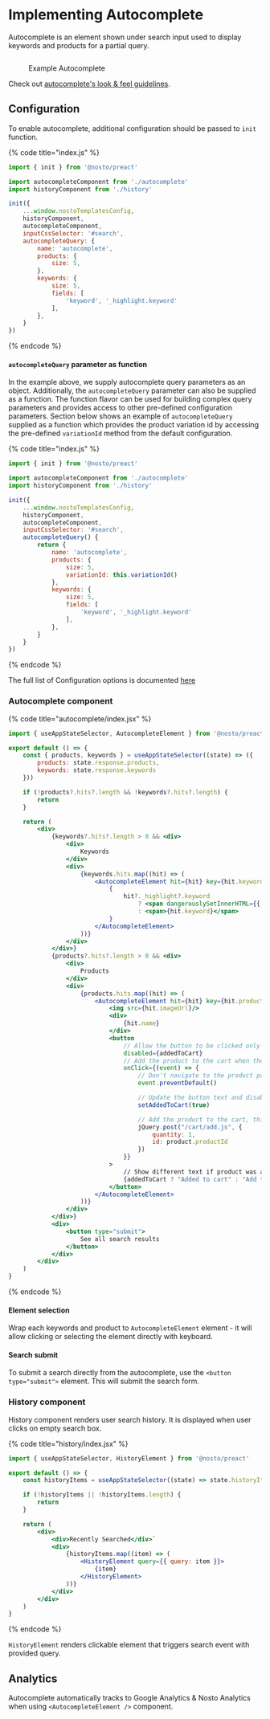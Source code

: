 # Implementing Autocomplete

Autocomplete is an element shown under search input used to display keywords and products for a partial query.

<figure><img src="../../../.gitbook/assets/Screenshot 2023-08-04 at 12.36.22.png" alt=""><figcaption><p>Example Autocomplete</p></figcaption></figure>

Check out [autocomplete's look & feel guidelines](https://help.nosto.com/en/articles/7169076-autocomplete-s-look-feel-guidelines).

## Configuration

To enable autocomplete, additional configuration should be passed to `init` function.

{% code title="index.js" %}
```javascript
import { init } from '@nosto/preact'

import autocompleteComponent from './autocomplete'
import historyComponent from './history'

init({
    ...window.nostoTemplatesConfig,
    historyComponent,
    autocompleteComponent,
    inputCssSelector: '#search',
    autocompleteQuery: {
        name: 'autocomplete',
        products: {
            size: 5,
        },
        keywords: {
            size: 5,
            fields: [
                'keyword', '_highlight.keyword'
            ],
        },
    }
})
```
{% endcode %}

#### `autocompleteQuery` parameter as function&#x20;

In the example above, we supply autocomplete query parameters as an object. Additionally, the `autocompleteQuery` parameter can also be supplied as a function. The function flavor can be used for building complex query parameters and provides access to other pre-defined configuration parameters. Section below shows an example of `autocompleteQuery` supplied as a function which  provides the product variation id by accessing the pre-defined `variationId` method from the default configuration.

{% code title="index.js" %}
```javascript
import { init } from '@nosto/preact'

import autocompleteComponent from './autocomplete'
import historyComponent from './history'

init({
    ...window.nostoTemplatesConfig,
    historyComponent,
    autocompleteComponent,
    inputCssSelector: '#search',
    autocompleteQuery() {
        return {
            name: 'autocomplete',
            products: {
                size: 5,
                variationId: this.variationId()
            },
            keywords: {
                size: 5,
                fields: [
                    'keyword', '_highlight.keyword'
                ],
            },
        }
    }
})
```
{% endcode %}

The full list of Configuration options is documented [here](https://nosto.github.io/search-templates/library/interfaces/Config.html)

### Autocomplete component

{% code title="autocomplete/index.jsx" %}
```jsx
import { useAppStateSelector, AutocompleteElement } from '@nosto/preact'

export default () => {
    const { products, keywords } = useAppStateSelector((state) => ({
        products: state.response.products,
        keywords: state.response.keywords
    }))

    if (!products?.hits?.length && !keywords?.hits?.length) {
        return
    }

    return (
        <div>
            {keywords?.hits?.length > 0 && <div>
                <div>
                    Keywords
                </div>
                <div>
                    {keywords.hits.map((hit) => (
                        <AutocompleteElement hit={hit} key={hit.keyword}>
                            {
                                hit?._highlight?.keyword
                                    ? <span dangerouslySetInnerHTML={{ __html: hit._highlight.keyword }}></span>
                                    : <span>{hit.keyword}</span>
                            }
                        </AutocompleteElement>
                    ))}
                </div>
            </div>}
            {products?.hits?.length > 0 && <div>
                <div>
                    Products
                </div>
                <div>
                    {products.hits.map((hit) => (
                        <AutocompleteElement hit={hit} key={hit.productId} as="a">
                            <img src={hit.imageUrl}/>
                            <div>
                                {hit.name}
                            </div>
                            <button
                                // Allow the button to be clicked only once
                                disabled={addedToCart}
                                // Add the product to the cart when the button is clicked
                                onClick={(event) => {
                                    // Don't navigate to the product page
                                    event.preventDefault()

                                    // Update the button text and disable it
                                    setAddedToCart(true)

                                    // Add the product to the cart, this depends on the cart implementation
                                    jQuery.post("/cart/add.js", {
                                        quantity: 1,
                                        id: product.productId
                                    })
                                }}
                            >
                                // Show different text if product was added to the cart
                                {addedToCart ? "Added to cart" : "Add to cart"}
                            </button>
                        </AutocompleteElement>
                    ))}
                </div>
            </div>}
            <div>
                <button type="submit">
                    See all search results
                </button>
            </div>
        </div>
    )
}
```
{% endcode %}

#### Element selection

Wrap each keywords and product to `AutocompleteElement` element - it will allow clicking or selecting the element directly with keyboard.

#### Search submit

To submit a search directly from the autocomplete, use the `<button type="submit">` element. This will submit the search form.

### History component

History component renders user search history. It is displayed when user clicks on empty search box.

{% code title="history/index.jsx" %}
```jsx
import { useAppStateSelector, HistoryElement } from '@nosto/preact'

export default () => {
    const historyItems = useAppStateSelector((state) => state.historyItems)

    if (!historyItems || !historyItems.length) {
        return
    }

    return (
        <div>
            <div>Recently Searched</div>`
            <div>
                {historyItems.map((item) => (
                    <HistoryElement query={{ query: item }}>
                        {item}
                    </HistoryElement>
                ))}
            </div>
        </div>
    )
}
```
{% endcode %}

`HistoryElement` renders clickable element that triggers search event with provided query.

## Analytics

Autocomplete automatically tracks to Google Analytics & Nosto Analytics when using `<AutocompleteElement />` component.
